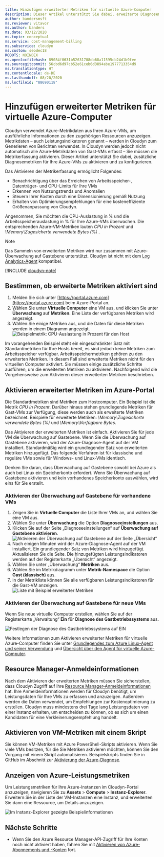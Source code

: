 ```yaml
---
title: Hinzufügen erweiterter Metriken für virtuelle Azure-Computer
description: Dieser Artikel unterstützt Sie dabei, erweiterte Diagnosemetriken für Ihre Azure-VMs zu aktivieren und zu konfigurieren.
author: bandersmsft
ms.reviewer: vitavor
ms.author: banders
ms.date: 03/12/2020
ms.topic: conceptual
ms.service: cost-management-billing
ms.subservice: cloudyn
ms.custom: seodec18
ROBOTS: NOINDEX
ms.openlocfilehash: 89084f0631b52631708db68a11595cb24d1b9fee
ms.sourcegitcommit: 56cbd6d97cb52e61ceb6d3894abe1977713354d9
ms.translationtype: HT
ms.contentlocale: de-DE
ms.lasthandoff: 08/20/2020
ms.locfileid: "88690118"
---
```

# <a name="add-extended-metrics-for-azure-virtual-machines"></a>Hinzufügen erweiterter Metriken für virtuelle Azure-Computer

Cloudyn verwendet Azure-Metrikdaten aus Ihren Azure-VMs, um ausführliche Informationen zu den zugehörigen Ressourcen anzuzeigen. Metrikdaten – auch Leistungsindikatoren genannt – werden in Cloudyn zum Generieren von Berichten verwendet. In Cloudyn werden jedoch nicht automatisch alle Azure-Metrikdaten von Gast-VMs erfasst – Sie müssen die Metrikerfassung aktivieren. Dieser Artikel unterstützt Sie dabei, zusätzliche Diagnosemetriken für Ihre Azure-VMs zu aktivieren und zu konfigurieren.

Das Aktivieren der Metrikerfassung ermöglicht Folgendes:

- Benachrichtigung über das Erreichen von Arbeitsspeicher-, Datenträger- und CPU-Limits für Ihre VMs
- Erkennen von Nutzungstrends und Anomalien
- Steuern Ihrer Kosten durch eine Dimensionierung gemäß Nutzung
- Erhalten von Optimierungsempfehlungen für eine kosteneffiziente Größenanpassung von Cloudyn.

Angenommen, Sie möchten die CPU-Auslastung in % und die Arbeitsspeicherauslastung in % für Ihre Azure-VMs überwachen. Die entsprechenden Azure-VM-Metriken lauten _CPU in Prozent_ und _\Memory\Zugesicherte verwendete Bytes (\%)_ .

> [!NOTE]
> Das Sammeln von erweiterten Metriken wird nur zusammen mit Azure-Überwachung auf Gastebene unterstützt. Cloudyn ist nicht mit dem [Log Analytics-Agent](../../azure-monitor/platform/agents-overview.md) kompatibel.

[!INCLUDE [cloudyn-note](../../../includes/cloudyn-note.md)]

## <a name="determine-whether-extended-metrics-are-enabled"></a>Bestimmen, ob erweiterte Metriken aktiviert sind

1. Melden Sie sich unter [https://portal.azure.com](https://portal.azure.com) beim Azure-Portal an.
2. Wählen Sie unter **Virtuelle Computer** eine VM aus, und klicken Sie unter **Überwachung** auf **Metriken**. Eine Liste der verfügbaren Metriken wird angezeigt.
3. Wählen Sie einige Metriken aus, und die Daten für diese Metriken werden in einem Diagramm angezeigt.  
    ![Beispielmetrik: CPU-Auslastung in Prozent für den Host](./media/azure-vm-extended-metrics/metric01.png)

Im vorangehenden Beispiel steht ein eingeschränkter Satz mit Standardmetriken für Ihre Hosts bereit, es sind jedoch keine Metriken zum Arbeitsspeicher verfügbar. Arbeitsspeichermetriken gehören zu den erweiterten Metriken. In diesem Fall sind erweiterte Metriken nicht für den virtuellen Computer aktiviert. Sie müssen einige zusätzliche Schritte ausführen, um die erweiterten Metriken zu aktivieren. Nachfolgend wird die Vorgehensweise zum Aktivieren dieser erweiterten Metriken beschrieben.

## <a name="enable-extended-metrics-in-the-azure-portal"></a>Aktivieren erweiterter Metriken im Azure-Portal

Die Standardmetriken sind Metriken zum Hostcomputer. Ein Beispiel ist die Metrik _CPU in Prozent_. Darüber hinaus stehen grundlegende Metriken für Gast-VMs zur Verfügung, diese werden auch als erweiterte Metriken bezeichnet. Beispiele für erweiterte Metriken: _\Memory\Zugesicherte verwendete Bytes (\%)_ und _\Memory\Verfügbare Bytes_.

Das Aktivieren der erweiterten Metriken ist einfach. Aktivieren Sie für jede VM die Überwachung auf Gastebene. Wenn Sie die Überwachung auf Gastebene aktivieren, wird der Azure-Diagnose-Agent auf der VM installiert. Standardmäßig wird ein grundlegender Satz von erweiterten Metriken hinzugefügt. Das folgende Verfahren ist für klassische und reguläre VMs sowie für Windows- und Linux-VMs identisch.

Denken Sie daran, dass Überwachung auf Gastebene sowohl bei Azure als auch bei Linux ein Speicherkonto erfordert. Wenn Sie Überwachung auf Gastebene aktivieren und kein vorhandenes Speicherkonto auswählen, wird eins für Sie erstellt.

### <a name="enable-guest-level-monitoring-on-existing-vms"></a>Aktivieren der Überwachung auf Gastebene für vorhandene VMs

1. Zeigen Sie in **Virtuelle Computer** die Liste Ihrer VMs an, und wählen Sie eine VM aus.
2. Wählen Sie unter **Überwachung** die Option **Diagnoseeinstellungen** aus.
3. Klicken Sie auf der Seite „Diagnoseeinstellungen“ auf **Überwachung auf Gastebene aktivieren**.  
    ![Aktivieren der Überwachung auf Gastebene auf der Seite „Übersicht“](./media/azure-vm-extended-metrics/enable-guest-monitoring.png)
4. Nach einigen Minuten wird der Azure-Diagnose-Agent auf der VM installiert. Ein grundlegender Satz von Metriken wird hinzugefügt. Aktualisieren Sie die Seite. Die hinzugefügten Leistungsindikatoren werden auf der Registerkarte „Übersicht“ angezeigt.
5. Wählen Sie unter „Überwachung“ **Metriken** aus.
6. Wählen Sie im Metrikdiagramm unter **Metrik-Namespace** die Option **Gast (klassisch)** aus.
7. In der Metrikliste können Sie alle verfügbaren Leistungsindikatoren für die Gast-VM anzeigen.  
    ![Liste mit Beispiel erweiterter Metriken](./media/azure-vm-extended-metrics/extended-metrics.png)

### <a name="enable-guest-level-monitoring-on-new-vms"></a>Aktivieren der Überwachung auf Gastebene für neue VMs

Wenn Sie neue virtuelle Computer erstellen, wählen Sie auf der Registerkarte „Verwaltung“ **Ein** für **Diagnose des Gastbetriebssystems** aus.

![Festlegen der Diagnose des Gastbetriebssystems auf EIN](./media/azure-vm-extended-metrics/new-enable-diag.png)

Weitere Informationen zum Aktivieren erweiterter Metriken für virtuelle Azure-Computer finden Sie unter [Grundlegendes zum Azure Linux-Agent und seiner Verwendung](../../virtual-machines/extensions/agent-linux.md) und [Übersicht über den Agent für virtuelle Azure-Computer](../../virtual-machines/extensions/agent-windows.md).

## <a name="resource-manager-credentials"></a>Resource Manager-Anmeldeinformationen

Nach dem Aktivieren der erweiterten Metriken müssen Sie sicherstellen, dass Cloudyn Zugriff auf Ihre [Resource Manager-Anmeldeinformationen](../../cost-management/activate-subs-accounts.md) hat. Ihre Anmeldeinformationen werden für Cloudyn benötigt, um Leistungsdaten für Ihre VMs zu erfassen und anzuzeigen. Außerdem werden die Daten verwendet, um Empfehlungen zur Kostenoptimierung zu erstellen. Cloudyn muss mindestens drei Tage lang Leistungsdaten von einer Instanz erhalten, um entscheiden zu können, ob es sich um einen Kandidaten für eine Verkleinerungsempfehlung handelt.

## <a name="enable-vm-metrics-with-a-script"></a>Aktivieren von VM-Metriken mit einem Skript

Sie können VM-Metriken mit Azure PowerShell-Skripts aktivieren. Wenn Sie viele VMs besitzen, für die Sie Metriken aktivieren möchten, können Sie den Vorgang mit einem Skript automatisieren. Beispielskripts finden Sie in GitHub im Abschnitt zur [Aktivierung der Azure-Diagnose](https://github.com/Cloudyn/azure-enable-diagnostics).

## <a name="view-azure-performance-metrics"></a>Anzeigen von Azure-Leistungsmetriken

Um Leistungsmetriken für Ihre Azure-Instanzen im Cloudyn-Portal anzuzeigen, navigieren Sie zu **Assets** > **Compute** > **Instanz-Explorer**. Erweitern Sie in der Liste der VM-Instanzen eine Instanz, und erweiterten Sie dann eine Ressource, um Details anzuzeigen.

![Im Instanz-Explorer gezeigte Beispielinformationen](./media/azure-vm-extended-metrics/instance-explorer.png)

## <a name="next-steps"></a>Nächste Schritte

- Wenn Sie den Azure Resource Manager-API-Zugriff für Ihre Konten noch nicht aktiviert haben, fahren Sie mit [Aktivieren von Azure-Abonnements und -Konten](../../cost-management/activate-subs-accounts.md) fort.
